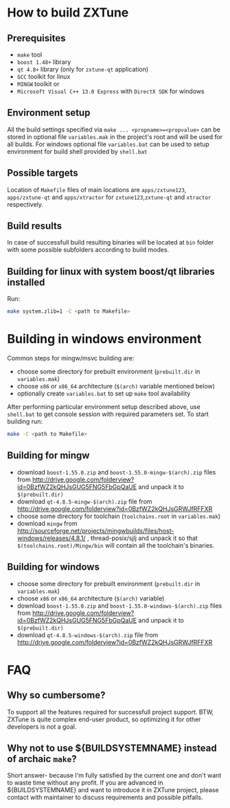 How to build ZXTune
===================

Prerequisites
-------------

- `make` tool
- `boost 1.48+` library
- `qt 4.8+` library (only for `zxtune-qt` application)
- `GCC` toolkit for linux
- `MINGW` toolkit or
- `Microsoft Visual C++ 13.0 Express` with `DirectX SDK` for windows

Environment setup
-----------------

All the build settings specified via `make ... <propname>=<propvalue>` can be stored in optional file `variables.mak` in the project's root and will be used for all builds.
For windows optional file `variables.bat` can be used to setup environment for build shell provided by `shell.bat`

Possible targets
----------------

Location of `Makefile` files of main locations are `apps/zxtune123`, `apps/zxtune-qt` and `apps/xtractor` for `zxtune123`,`zxtune-qt` and `xtractor` respectively.

Build results
-------------

In case of successfull build resulting binaries will be located at `bin` folder with some possible subfolders according to build modes.

Building for linux with system boost/qt libraries installed
-----------------------------------------------------------

Run:
```sh
make system.zlib=1 -C <path to Makefile>
```

Building in windows environment
===============================

Common steps for mingw/msvc building are:
- choose some directory for prebuilt environment (`prebuilt.dir` in `variables.mak`)
- choose `x86` or `x86_64` architecture (`$(arch)` variable mentioned below)
- optionally create `variables.bat` to set up `make` tool availability

After performing particular environment setup described above, use `shell.bat` to get console session with required parameters set. To start building run:
```sh
make -C <path to Makefile>
```

Building for mingw
------------------

- download `boost-1.55.0.zip` and `boost-1.55.0-mingw-$(arch).zip` files from http://drive.google.com/folderview?id=0BzfWZ2kQHJsGUG5FNG5FbGpQaUE and unpack it to `$(prebuilt.dir)`
- download `qt-4.8.5-mingw-$(arch).zip` file from http://drive.google.com/folderview?id=0BzfWZ2kQHJsGRWJfRFFXR
- choose some directory for toolchain (`toolchains.root` in `variables.mak`)
- download `mingw` from http://sourceforge.net/projects/mingwbuilds/files/host-windows/releases/4.8.1/ , thread-posix/sjlj and unpack it so that `$(toolchains.root)/Mingw/bin` will contain all the toolchain's binaries.

Building for windows
--------------------

- choose some directory for prebuilt environment (`prebuilt.dir` in `variables.mak`)
- choose `x86` or `x86_64` architecture (`$(arch)` variable)
- download `boost-1.55.0.zip` and `boost-1.55.0-windows-$(arch).zip` files from http://drive.google.com/folderview?id=0BzfWZ2kQHJsGUG5FNG5FbGpQaUE and unpack it to `$(prebuilt.dir)`
- download `qt-4.8.5-windows-$(arch).zip` file from http://drive.google.com/folderview?id=0BzfWZ2kQHJsGRWJfRFFXR

FAQ
===

Why so cumbersome?
------------------

To support all the features required for successfull project support. BTW, ZXTune is quite complex end-user product, so optimizing it for other developers is not a goal.

Why not to use ${BUILDSYSTEMNAME} instead of archaic `make`?
------------------------------------------------------------

Short answer- because I'm fully satisfied by the current one and don't want to waste time without any profit.
If you are advanced in ${BUILDSYSTEMNAME} and want to introduce it in ZXTune project, please contact with maintainer to discuss requirements and possible pitfalls.
